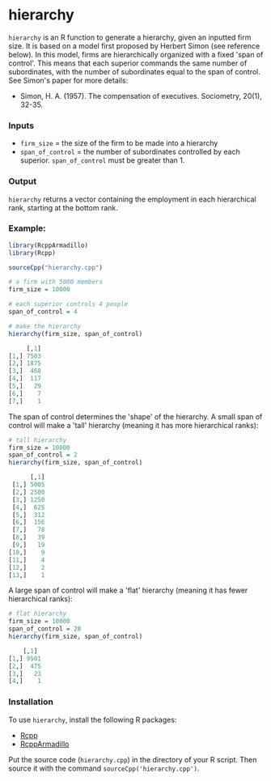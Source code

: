 # hierarchy

`hierarchy` is an R function to generate a hierarchy, given an inputted firm size. It is based on a model first proposed by Herbert Simon (see reference below). In this model, firms are hierarchically organized with a fixed 'span of control'. This means that each superior commands the same number of subordinates, with the number of subordinates equal to the span of control. See Simon's paper for more details:

* Simon, H. A. (1957). The compensation of executives. Sociometry, 20(1), 32-35.

### Inputs

* `firm_size` = the size of the firm to be made into a hierarchy
* `span_of_control` =  the number of subordinates controlled by each superior. `span_of_control` must be greater than 1.

### Output
`hierarchy` returns a vector containing the employment in each hierarchical rank, starting at the bottom rank.

### Example:

```R
library(RcppArmadillo)
library(Rcpp)

sourceCpp("hierarchy.cpp")

# a firm with 5000 members
firm_size = 10000

# each superior controls 4 people
span_of_control = 4

# make the hierarchy
hierarchy(firm_size, span_of_control)

     [,1]
[1,] 7503
[2,] 1875
[3,]  468
[4,]  117
[5,]   29
[6,]    7
[7,]    1
```

The span of control determines the 'shape' of the hierarchy. A small span of control will make a 'tall' hierarchy (meaning it has more hierarchical ranks):

```R
# tall hierarchy
firm_size = 10000
span_of_control = 2
hierarchy(firm_size, span_of_control)

      [,1]
 [1,] 5005
 [2,] 2500
 [3,] 1250
 [4,]  625
 [5,]  312
 [6,]  156
 [7,]   78
 [8,]   39
 [9,]   19
[10,]    9
[11,]    4
[12,]    2
[13,]    1

```

A large span of control will make a 'flat' hierarchy (meaning it has fewer hierarchical ranks):


```R
# flat hierarchy
firm_size = 10000
span_of_control = 20
hierarchy(firm_size, span_of_control)

    [,1]
[1,] 9501
[2,]  475
[3,]   23
[4,]    1
```

### Installation
To use `hierarchy`, install the following R packages:
 * [Rcpp](https://cran.r-project.org/web/packages/Rcpp/index.html) 
 * [RcppArmadillo](https://cran.r-project.org/web/packages/RcppArmadillo/index.html) 

Put the source code (`hierarchy.cpp`) in the directory of your R script. Then source it with the command `sourceCpp('hierarchy.cpp')`.
















```




